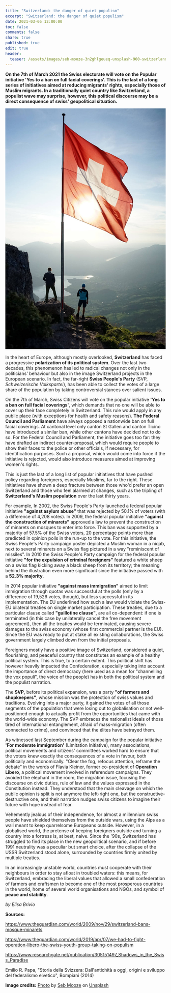 ```yaml
---
title: "Switzerland: the danger of quiet populism"
excerpt: "Switzerland: the danger of quiet populism"
date: 2021-03-05 12:00:00
toc: false
comments: false
share: true
published: true
edit: true
header:
  teaser: /assets/images/seb-mooze-3n2ghlgeueq-unsplash-960-switzerland.jpg
---
```

**On the 7th of March 2021 the Swiss electorate will vote on the Popular initiative 'Yes to a ban on full facial coverings'. This is the last of a long series of initiatives aimed at reducing migrants' rights, especially those of Muslim migrants. In a traditionally quiet country like Switzerland, a populist wave may surprise, however, this political discourse may be a direct consequence of swiss' geopolitical situation.**

![Swiss flag](/assets/images/seb-mooze-3n2ghlgeueq-unsplash-960-switzerland.jpg)

In the heart of Europe, although mostly overlooked, **Switzerland** has faced a progressive **polarization of its political system**. Over the last two decades, this phenomenon has led to radical changes not only in the politicians' behaviour but also in the image Switzerland projects in the European scenario. In fact, the far-right **Swiss People's Party** (SVP, *Schweizerische Volkspartei*), has been able to collect the votes of a large share of the population by taking controversial stances over salient issues.

On the 7th of March, Swiss Citizens will vote on the popular initiative **'Yes to a ban on full facial coverings'**, which demands that no one will be able to cover up their face completely in Switzerland. This rule would apply in any public place (with exceptions for health and safety reasons). **The Federal Council and Parliament** have always opposed a nationwide ban on full facial coverings. At cantonal level only canton St Gallen and canton Ticino have introduced a similar ban, while other cantons have decided not to do so. For the Federal Council and Parliament, the initiative goes too far: they have drafted an indirect counter-proposal, which would require people to show their faces to the police or other officials, if necessary, for identification purposes. Such a proposal, which would come into force if the initiative is rejected, would also introduce measures aimed at improving women's rights.

This is just the last of a long list of popular initiatives that have pushed policy regarding foreigners, especially Muslims, far to the right. These initiatives have shown a deep fracture between those who'd prefer an open Switzerland and those who feel alarmed at changes, such as the tripling of **Switzerland's Muslim population** over the last thirty years.

For example, In 2002, the Swiss People's Party launched a federal popular initiative **"against asylum abuse"** that was rejected by 50.1% of voters (with a difference of 4,208 votes). In 2009, the federal popular initiative **"against the construction of minarets"** approved a law to prevent the construction of minarets on mosques to enter into force. This ban was supported by a majority of 57.5% of the Swiss voters, 20 percentage points more than predicted in opinion polls in the run-up to the vote. For this initiative, the Swiss People's Party campaign poster depicted a Muslim woman in a niqab, next to several minarets on a Swiss flag pictured in a way "reminiscent of missiles". In 2010 the Swiss People's Party campaign for the federal popular initiative **"for the expulsion of criminal foreigners"** featured a white sheep on a swiss flag kicking away a black sheep from its territory; the meaning behind the illustration even more significant since the initiative passed with a **52.3% majority**.

In 2014 popular initiative **"against mass immigration"** aimed to limit immigration through quotas was successful at the polls (only by a difference of 19,526 votes, though), but less successful in its implementation. The EU underlined how such a law would violate the Swiss-EU bilateral treaties on single market participation. These treaties, due to a particular clause called **"guillotine clause"**, are all co-dependent: if one is terminated (in this case by unilaterally cancel the free movement agreement), then all the treaties would be terminated, causing severe damages to the swiss economy (whose first commercial partner is the EU). Since the EU was ready to put at stake all existing collaborations, the Swiss government largely climbed down from the initial proposals.

Foreigners mostly have a positive image of Switzerland, considered a quiet, flourishing, and peaceful country that constitutes an example of a healthy political system. This is true, to a certain extent. This political shift has however heavily impacted the Confederation, especially taking into account the importance of direct democracy (here used as a mean for "channelling the vox populi", the voice of the people) has in both the political system and the populist narration.

The **SVP,** before its political expansion, was a party **"of farmers and shopkeepers"**, whose mission was the protection of swiss values and traditions. Evolving into a major party, it gained the votes of all those segments of the population that were losing out to globalisation or not well-positioned enough to actually profit from the opportunities that came with the world-wide economy. The SVP embraces the nationalist ideals of those tired of international entanglement, afraid of mass-migration (often connected to crime), and convinced that the élites have betrayed them.

As witnessed last September during the campaign for the popular initiative **'For moderate immigration'** (Limitation Initiative), many associations, political movements and citizens' committees worked hard to ensure that the voters knew exactly the consequences of a vote in favour, both politically and economically. "Clear the fog, refocus attention, reframe the debate" in the words of Flavia Kleiner, former co-president of **Operation Libero**, a political movement involved in referendum campaigns. They avoided the elephant in the room, the migration issue, focusing the discourse on civic duties, rule of law and the values expressed in the Constitution instead. They understood that the main cleavage on which the public opinion is split is not anymore the left-right one, but the constructive-destructive one, and their narration nudges swiss citizens to imagine their future with hope instead of fear.

Vehemently jealous of their independence, for almost a millennium swiss people have shielded themselves from the outside wars, using the Alps as a wall meant to keep quarrelsome Europeans outside. However, in a globalised world, the pretense of keeping foreigners outside and turning a country into a fortress is, at best, naive. Since the '90s, Switzerland has struggled to find its place in the new geopolitical scenario, and if before 1991 neutrality was a peculiar but smart choice, after the collapse of the USSR Switzerland stood alone, surrounded by countries firmly united by multiple treaties.

In an increasingly unstable world, countries must cooperate with their neighbours in order to stay afloat in troubled waters: this means, for Switzerland, embracing the liberal values that allowed a small confederation of farmers and craftsmen to become one of the most prosperous countries in the world, home of several world organisations and NGOs, and symbol of **peace and stability**.

*by Elisa Brivio*

**Sources:**

<https://www.theguardian.com/world/2009/nov/29/switzerland-bans-mosque-minarets>

<https://www.theguardian.com/world/2019/apr/07/we-had-to-fight-operation-libero-the-swiss-youth-group-taking-on-populism>

<https://www.researchgate.net/publication/305151497_Shadows_in_the_Swiss_Paradise>

Emilio R. Papa, "Storia della Svizzera: Dall'antichità a oggi, origini e sviluppo del federalismo elvetico", Bompiani (2014)

**Image credits:** [Photo](https://unsplash.com/photos/3N2GhLGeUeQ) by [Seb Mooze](https://unsplash.com/@mrcalvert?utm_source=unsplash&utm_medium=referral&utm_content=creditCopyText) on [Unsplash](https://unsplash.com/?utm_source=unsplash&utm_medium=referral&utm_content=creditCopyText)